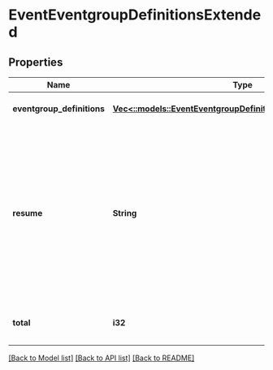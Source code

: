 # EventEventgroupDefinitionsExtended

## Properties
Name | Type | Description | Notes
------------ | ------------- | ------------- | -------------
**eventgroup_definitions** | [**Vec<::models::EventEventgroupDefinitionsEventgroupDefinition>**](EventEventgroupDefinitionsEventgroup-Definition.md) |  | [optional] [default to null]
**resume** | **String** | Continue returning results from previous call using this token (token should come from the previous call, resume cannot be used with other options). | [optional] [default to null]
**total** | **i32** | Total number of items available. | [optional] [default to null]

[[Back to Model list]](../README.md#documentation-for-models) [[Back to API list]](../README.md#documentation-for-api-endpoints) [[Back to README]](../README.md)


